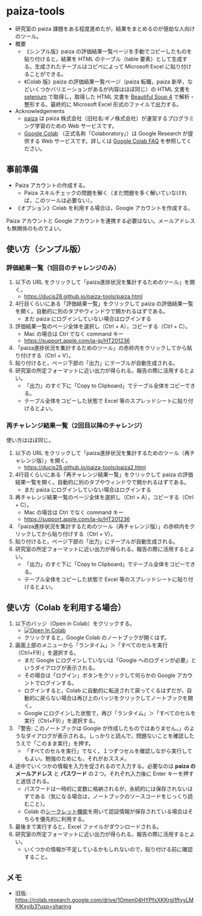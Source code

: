 # paiza-tools

- 研究室の paiza 課題をある程度進めたが，結果をまとめるのが億劫な人向けのツール。
- 概要
  - 《シンプル版》paiza の評価結果一覧ページを手動でコピーしたものを貼り付けると，結果を HTML のテーブル（table 要素）として生成する。生成されたテーブルはコピペによって Microsoft Excel に貼り付けることができる。
  - 《Colab 版》paiza の評価結果一覧ページ（paiza 転職，paiza 新卒，などいくつかバリエーションがあるが内容はほぼ同じ）の HTML 文書を [selenium](https://www.selenium.dev/) で取得し，取得した HTML 文書を [Beautiful Soup 4](https://www.crummy.com/software/BeautifulSoup/) で解析・整形する。最終的に Microsoft Excel 形式のファイルで出力する。
- Acknowledgements
  - [paiza](https://paiza.jp/) は paiza 株式会社（旧社名:ギノ株式会社）が運営するプログラミング学習のための Web サービスです。
  - [Google Colab](https://colab.research.google.com/notebooks/welcome.ipynb) （正式名称「Colaboratory」）は Google Research が提供する Web サービスです。詳しくは [Google Colab FAQ](https://research.google.com/colaboratory/faq.html) を参照してください。

## 事前準備

- Paiza アカウントの作成する。
  - Paiza スキルチェックの問題を解く（まだ問題を多く解いていなければ，このツールは必要ない）。
- 《オプション》Colab を利用する場合は，Google アカウントを作成する。

Paiza アカウントと Google アカウントを連携する必要はない。メールアドレスも無関係のものでよい。

## 使い方（シンプル版）

### 評価結果一覧（1回目のチャレンジのみ）

1. 以下の URL をクリックして「paiza進捗状況を集計するためのツール」を開く。
   - https://ducis28.github.io/paiza-tools/paiza.html
2. 4行目くらいにある「評価結果一覧」をクリックして paiza の評価結果一覧を開く。自動的に別のタブやウィンドウで開かれるはずである。
   - まだ paiza にログインしていない場合はログインする
3. 評価結果一覧のページ全体を選択し（Ctrl + A），コピーする（Ctrl + C）。
   - Mac の場合は Ctrl でなく command キー
   - https://support.apple.com/ja-jp/HT201236
4. 「paiza進捗状況を集計するためのツール」の赤枠内をクリックしてから貼り付けする（Ctrl + V）。
5. 貼り付けると，ページ下部の「出力」にテーブルが自動生成される。
6. 研究室の所定フォーマットに近い出力が得られる。報告の際に活用するとよい。
   - 「出力」のすぐ下に「Copy to Clipboard」でテーブル全体をコピーできる。
   - テーブル全体をコピーした状態で Excel 等のスプレッドシートに貼り付けるとよい。

### 再チャレンジ結果一覧（2回目以降のチャレンジ）

使い方はほぼ同じ。

1. 以下の URL をクリックして「paiza進捗状況を集計するためのツール（再チャレンジ版）」を開く。
   - https://ducis28.github.io/paiza-tools/paiza2.html
2. 4行目くらいにある「再チャレンジ結果一覧」をクリックして paiza の評価結果一覧を開く。自動的に別のタブやウィンドウで開かれるはずである。
   - まだ paiza にログインしていない場合はログインする
3. 再チャレンジ結果一覧のページ全体を選択し（Ctrl + A），コピーする（Ctrl + C）。
   - Mac の場合は Ctrl でなく command キー
   - https://support.apple.com/ja-jp/HT201236
4. 「paiza進捗状況を集計するためのツール（再チャレンジ版）」の赤枠内をクリックしてから貼り付けする（Ctrl + V）。
5. 貼り付けると，ページ下部の「出力」にテーブルが自動生成される。
6. 研究室の所定フォーマットに近い出力が得られる。報告の際に活用するとよい。
   - 「出力」のすぐ下に「Copy to Clipboard」でテーブル全体をコピーできる。
   - テーブル全体をコピーした状態で Excel 等のスプレッドシートに貼り付けるとよい。

## 使い方（Colab を利用する場合）

1. 以下のバッジ（Open in Colab）をクリックする。
   - [![Open In Colab](https://colab.research.google.com/assets/colab-badge.svg)](http://colab.research.google.com/github/ducis28/paiza-tools/blob/main/paiza.ipynb)
   - クリックすると，Google Colab のノートブックが開くはず。
2. 画面上部のメニューから「ランタイム」＞「すべてのセルを実行（Ctrl+F9）」を選択する。
   - まだ Google にログインしていないは「Google へのログインが必要」というダイアログが表示される。
   - その場合は「ログイン」ボタンをクリックして何らかの Google アカウントでログインする。
   - ログインすると，Colab に自動的に転送されて戻ってくるはずだが，自動的に戻らない場合は再び上のバッジをクリックしてノートブックを開く。
   - Google にログインした状態で，再び「ランタイム」＞「すべてのセルを実行（Ctrl+F9）」を選択する。
3. 「警告: このノートブックは Google が作成したものではありません。」のようなダイアログが表示される。しっかりと読んで，問題ないことを確認したうえで「このまま実行」を押す。
   - 「すべてのセルを実行」でなく，１つずつセルを確認しながら実行してもよい。勉強のためにも，それがおススメ。
4. 途中でいくつかの情報を入力を促されるので入力する。必要なのは **paiza のメールアドレス** と **パスワード** の２つ。それぞれ入力後に Enter キーを押すと送信される。
   - パスワードは一時的に変数に格納されるが，永続的には保存されないはずである（気になる場合は，ノートブックのソースコードをじっくり読むこと）。
   - Colab の[シークレット機能](https://x.com/GoogleColab/status/1719798406195867814)を用いて認証情報が保存されている場合はそちらを優先的に利用する。
5. 最後まで実行すると，Excel ファイルがダウンロードされる。
6. 研究室の所定フォーマットに近い出力が得られる。報告の際に活用するとよい。
   - いくつかの情報が不足しているかもしれないので，貼り付ける前に確認すること。

## メモ

- 旧版: https://colab.research.google.com/drive/1Omen04HYPfxXKKrgi1ftyyLMKlKxyjb3?usp=sharing
